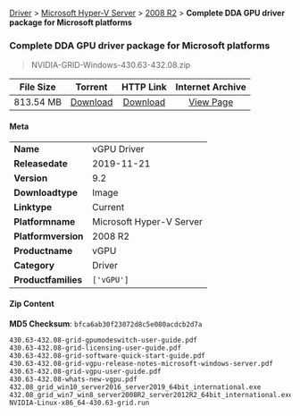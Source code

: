 
[Driver](/README.md)  >  [Microsoft Hyper-V Server](/index/Driver/Microsoft_Hyper-V_Server.md)  >  [2008 R2](/index/Driver/Microsoft_Hyper-V_Server/2008_R2.md)  >  **Complete DDA GPU driver package for Microsoft platforms**


###    Complete DDA GPU driver package for Microsoft platforms

> NVIDIA-GRID-Windows-430.63-432.08.zip   


| **File Size** | **Torrent**  | **HTTP Link** | **Internet Archive** |
|:-------------:|:------------:|:-------------:|:--------------------:|
| 813.54 MB |  [Download](https://archive.org/download/nvgpu_NVIDIA-GRID-Windows-430.63-432.08.zip/nvgpu_NVIDIA-GRID-Windows-430.63-432.08.zip_archive.torrent)       | [Download](https://archive.org/compress/nvgpu_NVIDIA-GRID-Windows-430.63-432.08.zip) | [View Page](https://archive.org/details/nvgpu_NVIDIA-GRID-Windows-430.63-432.08.zip)       |

#### Meta

<table>
<tr><td><strong>Name</strong></td><td>vGPU Driver</td></tr>
<tr><td><strong>Releasedate</strong></td><td>2019-11-21</td></tr>
<tr><td><strong>Version</strong></td><td>9.2</td></tr>
<tr><td><strong>Downloadtype</strong></td><td>Image</td></tr>
<tr><td><strong>Linktype</strong></td><td>Current</td></tr>
<tr><td><strong>Platformname</strong></td><td>Microsoft Hyper-V Server</td></tr>
<tr><td><strong>Platformversion</strong></td><td>2008 R2</td></tr>
<tr><td><strong>Productname</strong></td><td>vGPU</td></tr>
<tr><td><strong>Category</strong></td><td>Driver</td></tr>
<tr><td><strong>Productfamilies</strong></td><td><code>['vGPU']</code></td></tr>
</table>

#### Zip Content

**MD5 Checksum**: `bfca6ab30f23072d8c5e080acdcb2d7a`

```text
430.63-432.08-grid-gpumodeswitch-user-guide.pdf
430.63-432.08-grid-licensing-user-guide.pdf
430.63-432.08-grid-software-quick-start-guide.pdf
430.63-432.08-grid-vgpu-release-notes-microsoft-windows-server.pdf
430.63-432.08-grid-vgpu-user-guide.pdf
430.63-432.08-whats-new-vgpu.pdf
432.08_grid_win10_server2016_server2019_64bit_international.exe
432.08_grid_win7_win8_server2008R2_server2012R2_64bit_international.exe
NVIDIA-Linux-x86_64-430.63-grid.run
```